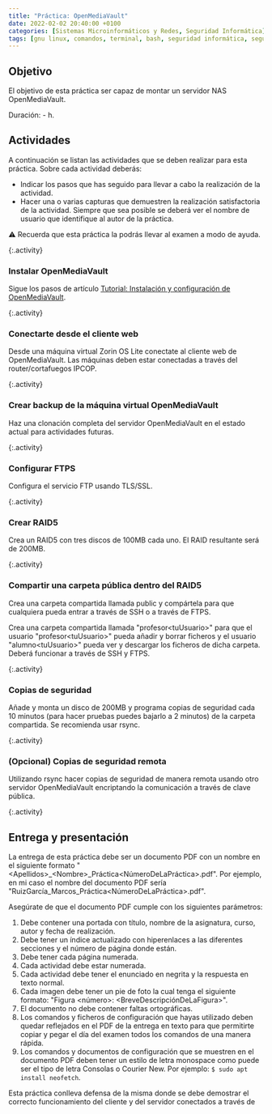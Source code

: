 ```yaml
---
title: "Práctica: OpenMediaVault"
date: 2022-02-02 20:40:00 +0100
categories: [Sistemas Microinformáticos y Redes, Seguridad Informática]
tags: [gnu linux, comandos, terminal, bash, seguridad informática, seguridad activa, seguridad pasiva, openmediavault, raid5, práctica]
---
```


## Objetivo

El objetivo de esta práctica ser capaz de montar un servidor NAS OpenMediaVault.

Duración: - h.

## Actividades

A continuación se listan las actividades que se deben realizar para esta práctica. Sobre cada actividad deberás:

- Indicar los pasos que has seguido para llevar a cabo la realización de la actividad.
- Hacer una o varias capturas que demuestren la realización satisfactoria de la actividad. Siempre que sea posible se deberá ver el nombre de usuario que identifique al autor de la práctica.

⚠️ Recuerda que esta práctica la podrás llevar al examen a modo de ayuda.

{:.activity}
### Instalar OpenMediaVault

Sigue los pasos de artículo [Tutorial: Instalación y configuración de OpenMediaVault](/posts/tutorial-instalacion-openmediavault).

{:.activity}
### Conectarte desde el cliente web

Desde una máquina virtual Zorin OS Lite conectate al cliente web de OpenMediaVault. Las máquinas deben estar conectadas a través del router/cortafuegos IPCOP.

{:.activity}
### Crear backup de la máquina virtual OpenMediaVault

Haz una clonación completa del servidor OpenMediaVault en el estado actual para actividades futuras.

{:.activity}
### Configurar FTPS

Configura el servicio FTP usando TLS/SSL.

{:.activity}
### Crear RAID5

Crea un RAID5 con tres discos de 100MB cada uno. El RAID resultante será de 200MB.

{:.activity}
### Compartir una carpeta pública dentro del RAID5

Crea una carpeta compartida llamada public y compártela para que cualquiera pueda entrar a través de SSH o a través de FTPS.

Crea una carpeta compartida llamada "profesor\<tuUsuario\>" para que el usuario "profesor\<tuUsuario\>" pueda añadir y borrar ficheros y el usuario "alumno\<tuUsuario\>" pueda ver y descargar los ficheros de dicha carpeta. Deberá funcionar a través de SSH y FTPS.

{:.activity}
### Copias de seguridad

Añade y monta un disco de 200MB y programa copias de seguridad cada 10 minutos (para hacer pruebas puedes bajarlo a 2 minutos) de la carpeta compartida. Se recomienda usar rsync.

{:.activity}
### (Opcional) Copias de seguridad remota

Utilizando rsync hacer copias de seguridad de manera remota usando otro servidor OpenMediaVault encriptando la comunicación a través de clave pública.

{:.activity}
## Entrega y presentación

La entrega de esta práctica debe ser un documento PDF con un nombre en el siguiente formato "\<Apellidos\>_\<Nombre\>_Práctica\<NúmeroDeLaPráctica\>.pdf". Por ejemplo, en mi caso el nombre del documento PDF sería "RuizGarcía_Marcos_Práctica\<NúmeroDeLaPráctica\>.pdf".

Asegúrate de que el documento PDF cumple con los siguientes parámetros:

1. Debe contener una portada con título, nombre de la asignatura, curso, autor y fecha de realización.
2. Debe tener un índice actualizado con hiperenlaces a las diferentes secciones y el número de página donde están.
3. Debe tener cada página numerada.
4. Cada actividad debe estar numerada. 
5. Cada actividad debe tener el enunciado en negrita y la respuesta en texto normal.
6. Cada imagen debe tener un pie de foto la cual tenga el siguiente formato: "Figura \<número\>: \<BreveDescripciónDeLaFigura\>".
7. El documento no debe contener faltas ortográficas.
8. Los comandos y ficheros de configuración que hayas utilizado deben quedar reflejados en el PDF de la entrega en texto para que permitirte copiar y pegar el día del examen todos los comandos de una manera rápida.
9. Los comandos y documentos de configuración que se muestren en el documento PDF deben tener un estilo de letra monospace como puede ser el tipo de letra Consolas o Courier New. Por ejemplo: `$ sudo apt install neofetch`.

Esta práctica conlleva defensa de la misma donde se debe demostrar el correcto funcionamiento del cliente y del servidor conectados a través de 
